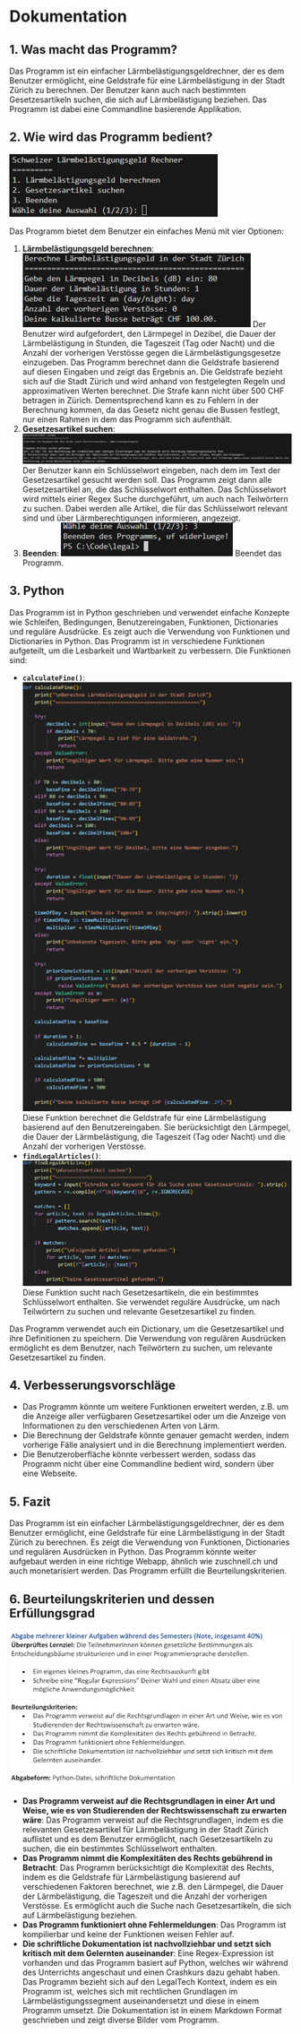 # Dokumentation

## 1. Was macht das Programm?
Das Programm ist ein einfacher Lärmbelästigungsgeldrechner, der es dem Benutzer ermöglicht, eine Geldstrafe für eine Lärmbelästigung in der Stadt Zürich zu berechnen. Der Benutzer kann auch nach bestimmten Gesetzesartikeln suchen, die sich auf Lärmbelästigung beziehen. Das Programm ist dabei eine Commandline basierende Applikation.

## 2. Wie wird das Programm bedient?

![picture of the menu](/img/menu.png)

Das Programm bietet dem Benutzer ein einfaches Menü mit vier Optionen:
1. **Lärmbelästigungsgeld berechnen**: 
![picture of the noise complaint calculator](/img/calculator.png)
Der Benutzer wird aufgefordert, den Lärmpegel in Dezibel, die Dauer der Lärmbelästigung in Stunden, die Tageszeit (Tag oder Nacht) und die Anzahl der vorherigen Verstösse gegen die Lärmbelästigungsgesetze einzugeben. Das Programm berechnet dann die Geldstrafe basierend auf diesen Eingaben und zeigt das Ergebnis an. Die Geldstrafe bezieht sich auf die Stadt Zürich und wird anhand von festgelegten Regeln und approximativen Werten berechnet. Die Strafe kann nicht über 500 CHF betragen in Zürich. Dementsprechend kann es zu Fehlern in der Berechnung kommen, da das Gesetz nicht genau die Bussen festlegt, nur einen Rahmen in dem das Programm sich aufenthält.
2. **Gesetzesartikel suchen**: 
![picture of the article search](/img/search.png)
Der Benutzer kann ein Schlüsselwort eingeben, nach dem im Text der Gesetzesartikel gesucht werden soll. Das Programm zeigt dann alle Gesetzesartikel an, die das Schlüsselwort enthalten. Das Schlüsselwort wird mittels einer Regex Suche durchgeführt, um auch nach Teilwörtern zu suchen. Dabei werden alle Artikel, die für das Schlüsselwort relevant sind und über Lärmberechtigungen informieren, angezeigt.
3. **Beenden**: 
![picture of closing the programm](/img/end.png)
Beendet das Programm.

## 3. Python
Das Programm ist in Python geschrieben und verwendet einfache Konzepte wie Schleifen, Bedingungen, Benutzereingaben, Funktionen, Dictionaries und reguläre Ausdrücke. Es zeigt auch die Verwendung von Funktionen und Dictionaries in Python. Das Programm ist in verschiedene Funktionen aufgeteilt, um die Lesbarkeit und Wartbarkeit zu verbessern. Die Funktionen sind:

- **`calculateFine()`**: 
![picture of the method calculateFine()](/img/calculateFine.png)
Diese Funktion berechnet die Geldstrafe für eine Lärmbelästigung basierend auf den Benutzereingaben. Sie berücksichtigt den Lärmpegel, die Dauer der Lärmbelästigung, die Tageszeit (Tag oder Nacht) und die Anzahl der vorherigen Verstösse.
- **`findLegalArticles()`**: 
![picture of the method findLegalArticles()](/img/findLegalArticles.png)
Diese Funktion sucht nach Gesetzesartikeln, die ein bestimmtes Schlüsselwort enthalten. Sie verwendet reguläre Ausdrücke, um nach Teilwörtern zu suchen und relevante Gesetzesartikel zu finden.

Das Programm verwendet auch ein Dictionary, um die Gesetzesartikel und ihre Definitionen zu speichern. Die Verwendung von regulären Ausdrücken ermöglicht es dem Benutzer, nach Teilwörtern zu suchen, um relevante Gesetzesartikel zu finden.

## 4. Verbesserungsvorschläge
- Das Programm könnte um weitere Funktionen erweitert werden, z.B. um die Anzeige aller verfügbaren Gesetzesartikel oder um die Anzeige von Informationen zu den verschiedenen Arten von Lärm.
- Die Berechnung der Geldstrafe könnte genauer gemacht werden, indem vorherige Fälle analysiert und in die Berechnung implementiert werden.
- Die Benutzeroberfläche könnte verbessert werden, sodass das Programm nicht über eine Commandline bedient wird, sondern über eine Webseite.

## 5. Fazit
Das Programm ist ein einfacher Lärmbelästigungsgeldrechner, der es dem Benutzer ermöglicht, eine Geldstrafe für eine Lärmbelästigung in der Stadt Zürich zu berechnen. Es zeigt die Verwendung von Funktionen, Dictionaries und regulären Ausdrücken in Python. Das Programm könnte weiter aufgebaut werden in eine richtige Webapp, ähnlich wie zuschnell.ch und auch monetarisiert werden. Das Programm erfüllt die Beurteilungskriterien.

## 6. Beurteilungskriterien und dessen Erfüllungsgrad
![picture of the programcriteria](/img/bewertungskriterien.png)
- **Das Programm verweist auf die Rechtsgrundlagen in einer Art und Weise, wie es von Studierenden der Rechtswissenschaft zu erwarten wäre**: Das Programm verweist auf die Rechtsgrundlagen, indem es die relevanten Gesetzesartikel für Lärmbelästigung in der Stadt Zürich auflistet und es dem Benutzer ermöglicht, nach Gesetzesartikeln zu suchen, die ein bestimmtes Schlüsselwort enthalten.
- **Das Programm nimmt die Komplexitäten des Rechts gebührend in Betracht**: Das Programm berücksichtigt die Komplexität des Rechts, indem es die Geldstrafe für Lärmbelästigung basierend auf verschiedenen Faktoren berechnet, wie z.B. den Lärmpegel, die Dauer der Lärmbelästigung, die Tageszeit und die Anzahl der vorherigen Verstösse. Es ermöglicht auch die Suche nach Gesetzesartikeln, die sich auf Lärmbelästigung beziehen.
- **Das Programm funktioniert ohne Fehlermeldungen**: Das Programm ist kompilierbar und keine der Funktionen weisen Fehler auf.
- **Die schriftliche Dokumentation ist nachvollziehbar und setzt sich kritisch mit dem Gelernten auseinander**: Eine Regex-Expression ist vorhanden und das Programm basiert auf Python, welches wir während des Unterrichts angeschaut und einen Crashkurs dazu gehabt haben. Das Programm bezieht sich auf den LegalTech Kontext, indem es ein Programm ist, welches sich mit rechtlichen Grundlagen im Lärmbelästigungssegment auseinandersetzt und diese in einem Programm umsetzt. Die Dokumentation ist in einem Markdown Format geschrieben und zeigt diverse Bilder vom Programm.
